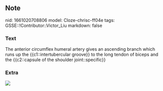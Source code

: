 ## Note
nid: 1661020708806
model: Cloze-chrisc-ff04e
tags: GSSE::!Contributor::Victor_Liu
markdown: false

### Text
The anterior circumflex humeral artery <span style="color: 
 var(--field-fg);">gives an ascending branch which runs up
the</span> {{c1::i<span style="color:
var(--field-fg);">ntertubercular</span> <span style="color: 
 var(--field-fg);">groove</span>}} <span style="color: 
 var(--field-fg);">to the long tendon of biceps and the</span>
{{c2::capsule of the shoulder joint::specific}}

### Extra
<img src="paste-348c4e44df6265e6bcc36d92f3ec19c1a1d4bff5.jpg">
